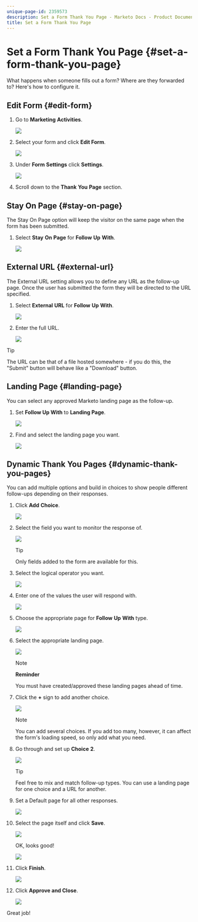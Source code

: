 ```yaml
---
unique-page-id: 2359573
description: Set a Form Thank You Page - Marketo Docs - Product Documentation
title: Set a Form Thank You Page
---
```


# Set a Form Thank You Page {#set-a-form-thank-you-page}

What happens when someone fills out a form? Where are they forwarded to? Here's how to configure it.

## Edit Form {#edit-form}

1. Go to **Marketing** **Activities**.

   ![](assets/login-marketing-activities-5.png)

1. Select your form and click **Edit Form**.

   ![](assets/image2014-9-15-17-3a34-3a14.png)

1. Under **Form** **Settings** click **Settings**.

   ![](assets/image2014-9-15-17-3a34-3a21.png)

1. Scroll down to the **Thank** **You** **Page** section.

## Stay On Page {#stay-on-page}

The Stay On Page option will keep the visitor on the same page when the form has been submitted.

1. Select **Stay** **On** **Page** for **Follow** **Up** **With**.

   ![](assets/image2014-9-15-17-3a34-3a35.png)

## External URL {#external-url}

The External URL setting allows you to define any URL as the follow-up page. Once the user has submitted the form they will be directed to the URL specified.

1. Select **External** **URL** for **Follow** **Up** **With**.

   ![](assets/image2014-9-15-17-3a34-3a45.png)

1. Enter the full URL.

   ![](assets/image2014-9-15-17-3a34-3a53.png)

>[!TIP]
>
>The URL can be that of a file hosted somewhere - if you do this, the "Submit" button will behave like a "Download" button.

## Landing Page {#landing-page}

You can select any approved Marketo landing page as the follow-up.

1. Set **Follow Up With** to **Landing Page**.

   ![](assets/image2014-9-15-17-3a37-3a52.png)

1. Find and select the landing page you want.

   ![](assets/image2014-9-15-17-3a37-3a59.png)

## Dynamic Thank You Pages {#dynamic-thank-you-pages}

You can add multiple options and build in choices to show people different follow-ups depending on their responses.

1. Click **Add** **Choice**.

   ![](assets/image2014-9-15-17-3a38-3a6.png)

1. Select the field you want to monitor the response of. 

   ![](assets/image2014-9-15-17-3a38-3a12.png)

   >[!TIP]
   >
   >Only fields added to the form are available for this.

1. Select the logical operator you want.

   ![](assets/image2014-9-15-17-3a38-3a31.png)

1. Enter one of the values the user will respond with.

   ![](assets/image2014-9-15-17-3a38-3a40.png)

1. Choose the appropriate page for **Follow** **Up** **With** type.

   ![](assets/image2014-9-15-17-3a38-3a51.png)

1. Select the appropriate landing page.

   ![](assets/image2014-9-15-17-3a39-3a3.png)

   >[!NOTE]
   >
   >**Reminder**
   >
   >
   >You must have created/approved these landing pages ahead of time.

1. Click the **+** sign to add another choice.

   ![](assets/image2014-9-15-17-3a39-3a25.png)

   >[!NOTE]
   >
   >You can add several choices. If you add too many, however, it can affect the form's loading speed, so only add what you need.

1. Go through and set up **Choice** **2**.

   ![](assets/image2014-9-15-17-3a39-3a44.png)

   >[!TIP]
   >
   >Feel free to mix and match follow-up types. You can use a landing page for one choice and a URL for another.

1. Set a Default page for all other responses.

   ![](assets/image2014-9-15-17-3a40-3a10.png)

1. Select the page itself and click **Save**.

   ![](assets/image2014-9-15-17-3a40-3a26.png)

   OK, looks good!

   ![](assets/image2014-9-15-17-3a40-3a34.png)

1. Click **Finish**.

   ![](assets/image2014-9-15-17-3a40-3a42.png)

1. Click **Approve and Close**.

   ![](assets/image2014-9-15-17-3a41-3a0.png)

Great job! 
